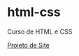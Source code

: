 # html-css
Curso de HTML e CSS

<a href="../html-css/Desafios/SiteProjeto/index.html">Projeto de Site</a>
